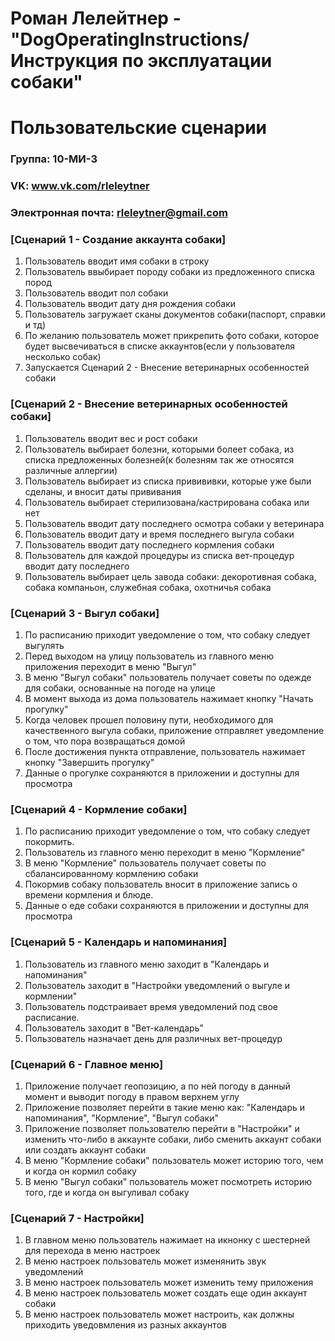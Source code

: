 # Роман Лелейтнер - "DogOperatingInstructions/Инструкция по эксплуатации собаки"
# Пользовательские сценарии

### Группа: 10-МИ-3
### VK: www.vk.com/rleleytner
### Электронная почта: rleleytner@gmail.com


### [Сценарий 1 - Создание аккаунта собаки]

1. Пользователь вводит имя собаки в строку
2. Пользователь ввыбирает породу собаки из предложенного списка пород
3. Пользователь вводит пол собаки
4. Пользователь вводит дату дня рождения собаки
5. Пользователь загружает сканы документов собаки(паспорт, справки и тд)
6. По желанию пользователь может прикрепить фото собаки, которое будет высвечиваться в списке аккаунтов(если у пользователя несколько собак)
7. Запускается Сценарий 2 - Внесение ветеринарных особенностей собаки


### [Сценарий 2 - Внесение ветеринарных особенностей собаки]

1. Пользователь вводит вес и рост собаки
2. Пользователь выбирает болезни, которыми болеет собака, из списка предложенных болезней(к болезням так же относятся различные аллергии)
3. Пользователь выбирает из списка привививки, которые уже были сделаны, и вносит даты прививания
4. Пользователь выбирает стерилизована/кастрирована собака или нет
5. Пользователь вводит дату последнего осмотра собаки у ветеринара
6. Пользователь вводит дату и время последнего выгула собаки
7. Пользователь вводит дату последнего кормления собаки
9. Пользователь для каждой процедуры из списка вет-процедур вводит дату последнего
8. Пользователь выбирает цель завода собаки: декоротивная собака, собака компаньон, служебная собака, охотничья собака 

### [Сценарий 3 - Выгул собаки]

1. По расписанию приходит уведомление о том, что собаку следует выгулять 
2. Перед выходом на улицу пользователь из главного меню приложения переходит в меню "Выгул"
3. В меню "Выгул собаки" пользователь получает советы по одежде для собаки, основанные на погоде на улице
4. В момент выхода из дома пользователь нажимает кнопку "Начать прогулку"
5. Когда человек прошел половину пути, необходимого для качественного выгула собаки, приложение отправляет уведомление о том, что пора возвращаться домой
6. После достижения пункта отправление, пользователь нажимает кнопку "Завершить прогулку"
7. Данные о прогулке сохраняются в приложении и доступны для просмотра

### [Сценарий  4 - Кормление собаки]

1. По расписанию приходит уведомление о том, что собаку следует покормить.
2. Пользователь из главного меню переходит в меню "Кормление"
3. В меню "Кормление" пользователь получает советы по сбалансированному кормлению собаки
4. Покормив собаку пользователь вносит в приложение запись о времени кормления и блюде.
5. Данные о еде собаки сохраняются в приложении и доступны для просмотра

### [Сценарий 5 - Календарь и напоминания]

1. Пользователь из главного меню заходит в "Календарь и напоминания"
2. Пользователь заходит в "Настройки уведомлений о выгуле и кормлении"
3. Пользователь подстраивает время уведомлений под свое расписание.
4. Пользователь заходит в "Вет-календарь"
5. Пользователь назначает день для различных вет-процедур

### [Сценарий 6 - Главное меню]

1. Приложение получает геопозицию, а по ней погоду в данный момент и выводит погоду в правом верхнем углу
2. Приложение позволяет перейти в такие меню как: "Календарь и напоминания", "Кормление", "Выгул собаки"
3. Приложение позволяет пользователю перейти в "Настройки" и изменить что-либо в аккаунте собаки, либо сменить аккаунт собаки или создать аккаунт собаки
4. В меню "Кормление собаки" пользователь может историю того, чем и когда он кормил собаку
5. В меню "Выгул собаки" пользователь может посмотреть историю того, где и когда он выгуливал собаку

### [Сценарий 7 - Настройки]

1. В главном меню пользователь нажимает на икнонку с шестерней для перехода в меню настроек
2. В меню настроек пользователь может изменянить звук уведомлений
3. В меню настроек пользователь может изменить тему приложения
4. В меню настроек пользователь может создать еще один аккаунт собаки
5. В меню настроек пользователь может настроить, как должны приходить уведовмления из разных аккаунтов
